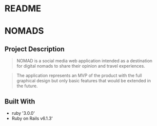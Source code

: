 # README

# NOMADS

## Project Description
> NOMAD is a social media web application intended as a destination for digital nomads to share their opinion and travel experiences.

> The application represents an MVP of the product with the full graphical design but only basic features that would be extended in the future.

## Built With

- ruby '3.0.0'
- Ruby on Rails v6.1.3'